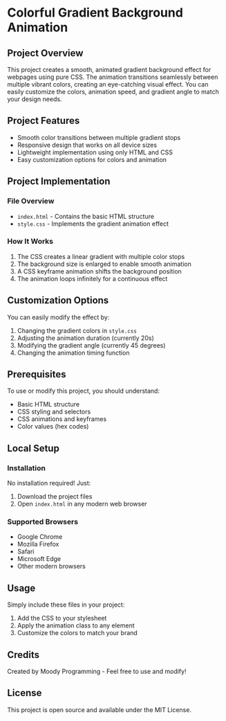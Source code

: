 # Colorful Gradient Background Animation

## Project Overview
This project creates a smooth, animated gradient background effect for webpages using pure CSS. The animation transitions seamlessly between multiple vibrant colors, creating an eye-catching visual effect. You can easily customize the colors, animation speed, and gradient angle to match your design needs.

## Project Features
- Smooth color transitions between multiple gradient stops
- Responsive design that works on all device sizes
- Lightweight implementation using only HTML and CSS
- Easy customization options for colors and animation

## Project Implementation

### File Overview
- `index.html` - Contains the basic HTML structure
- `style.css` - Implements the gradient animation effect

### How It Works
1. The CSS creates a linear gradient with multiple color stops
2. The background size is enlarged to enable smooth animation
3. A CSS keyframe animation shifts the background position
4. The animation loops infinitely for a continuous effect

## Customization Options
You can easily modify the effect by:
1. Changing the gradient colors in `style.css`
2. Adjusting the animation duration (currently 20s)
3. Modifying the gradient angle (currently 45 degrees)
4. Changing the animation timing function

## Prerequisites
To use or modify this project, you should understand:
- Basic HTML structure
- CSS styling and selectors
- CSS animations and keyframes
- Color values (hex codes)

## Local Setup
### Installation
No installation required! Just:
1. Download the project files
2. Open `index.html` in any modern web browser

### Supported Browsers
- Google Chrome
- Mozilla Firefox
- Safari
- Microsoft Edge
- Other modern browsers

## Usage
Simply include these files in your project:
1. Add the CSS to your stylesheet
2. Apply the animation class to any element
3. Customize the colors to match your brand

## Credits
Created by Moody Programming - Feel free to use and modify!

## License
This project is open source and available under the MIT License.

